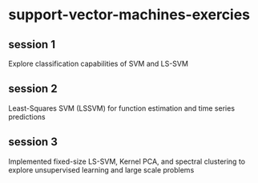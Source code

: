 # support-vector-machines-exercies

## session 1
Explore classification capabilities of SVM and LS-SVM

## session 2
Least-Squares SVM (LSSVM) for function estimation and time series predictions

## session 3
Implemented fixed-size LS-SVM, Kernel PCA, and spectral clustering to explore unsupervised learning and large scale problems
